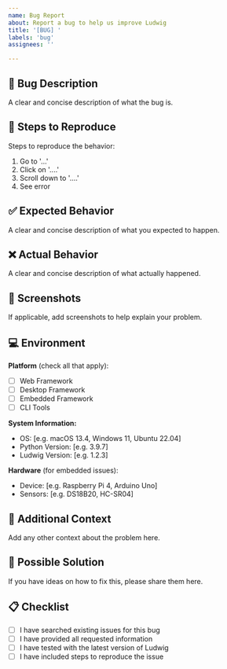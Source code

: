 ```yaml
---
name: Bug Report
about: Report a bug to help us improve Ludwig
title: '[BUG] '
labels: 'bug'
assignees: ''

---
```


## 🐛 Bug Description
A clear and concise description of what the bug is.

## 🔄 Steps to Reproduce
Steps to reproduce the behavior:
1. Go to '...'
2. Click on '....'
3. Scroll down to '....'
4. See error

## ✅ Expected Behavior
A clear and concise description of what you expected to happen.

## ❌ Actual Behavior
A clear and concise description of what actually happened.

## 📸 Screenshots
If applicable, add screenshots to help explain your problem.

## 💻 Environment
**Platform** (check all that apply):
- [ ] Web Framework
- [ ] Desktop Framework  
- [ ] Embedded Framework
- [ ] CLI Tools

**System Information:**
- OS: [e.g. macOS 13.4, Windows 11, Ubuntu 22.04]
- Python Version: [e.g. 3.9.7]
- Ludwig Version: [e.g. 1.2.3]

**Hardware** (for embedded issues):
- Device: [e.g. Raspberry Pi 4, Arduino Uno]
- Sensors: [e.g. DS18B20, HC-SR04]

## 📝 Additional Context
Add any other context about the problem here.

## 🔧 Possible Solution
If you have ideas on how to fix this, please share them here.

## 📋 Checklist
- [ ] I have searched existing issues for this bug
- [ ] I have provided all requested information
- [ ] I have tested with the latest version of Ludwig
- [ ] I have included steps to reproduce the issue
